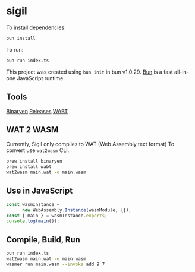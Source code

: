 # sigil

To install dependencies:

```bash
bun install
```

To run:

```bash
bun run index.ts
```

This project was created using `bun init` in bun v1.0.29. [Bun](https://bun.sh) is a fast all-in-one JavaScript runtime.

## Tools

[Binaryen](https://github.com/WebAssembly/binaryen)
[Releases](https://github.com/WebAssembly/binaryen/releases)
[WABT](https://github.com/WebAssembly/wabt)


## WAT 2 WASM
Currently, Sigil only compiles to WAT (Web Assembly text format)
To convert use `wat2wasm` CLI.

```bash
brew install binaryen
brew install wabt
wat2wasm main.wat -o main.wasm
```

## Use in JavaScript

```javascript
const wasmInstance =
      new WebAssembly.Instance(wasmModule, {});
const { main } = wasmInstance.exports;
console.log(main());
```


## Compile, Build, Run

```bash
bun run index.ts
wat2wasm main.wat -o main.wasm
wasmer run main.wasm --invoke add 9 7
```